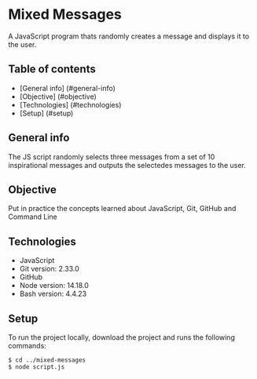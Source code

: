# Mixed Messages

A JavaScript program thats randomly creates a message and displays it to the user.

## Table of contents
- [General info] (#general-info)
- [Objective] (#objective)
- [Technologies] (#technologies)
- [Setup] (#setup)

## General info

The JS script randomly selects three messages from a set of 10 inspirational messages and outputs the selectedes messages to the user.

## Objective

Put in practice the concepts learned about JavaScript, Git, GitHub and Command Line

## Technologies

- JavaScript
- Git version: 2.33.0
- GitHub
- Node version: 14.18.0
- Bash version: 4.4.23

## Setup

To run the project locally, download the project and runs the following commands:

```
$ cd ../mixed-messages
$ node script.js
```

